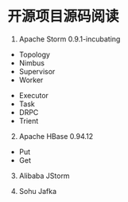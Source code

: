 开源项目源码阅读
===============

1. Apache Storm 0.9.1-incubating

+ Topology
+ Nimbus
+ Supervisor
+ Worker
- Executor
- Task
- DRPC
- Trient

2. Apache HBase 0.94.12

+ Put
+ Get


3. Alibaba JStorm


4. Sohu Jafka



